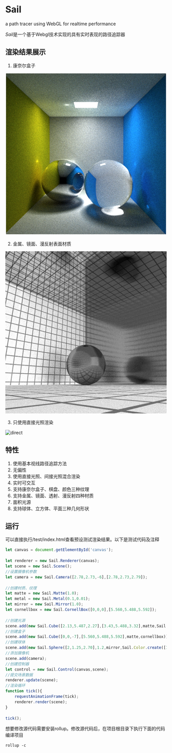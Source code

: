 # Sail
a path tracer using WebGL for realtime performance

*Sail*是一个基于Webgl技术实现的具有实时表现的路径追踪器

## 渲染结果展示

1. 康奈尔盒子

![cornellbox](./img/ex_cornellbox.png)

2. 金属、镜面、漫反射表面材质

![meterial](./img/ex_meterial.png)

3. 只使用直接光照渲染

![direct](./img/ex_direct)

## 特性

1. 使用基本视线路径追踪方法
2. 无偏性
3. 使用直接光照、间接光照混合渲染
4. 实时可交互
5. 支持康奈尔盒子、棋盘、颜色三种纹理
6. 支持金属、镜面、透射、漫反射四种材质
7. 面积光源
8. 支持球体、立方体、平面三种几何形状

## 运行

可以直接执行/test/index.html查看预设测试渲染结果。以下是测试代码及注释

```js
let canvas = document.getElementById('canvas');

let renderer = new Sail.Renderer(canvas);
let scene = new Sail.Scene();
//设置摄像机参数
let camera = new Sail.Camera([2.78,2.73,-6],[2.78,2.73,2.79]);

//创建材质、纹理
let matte = new Sail.Matte(1.0);
let metal = new Sail.Metal(0.1,0.01);
let mirror = new Sail.Mirror(1.0);
let cornellbox = new Sail.CornellBox([0,0,0],[5.560,5.488,5.592]);

//创建光源
scene.add(new Sail.Cube([2.13,5.487,2.27],[3.43,5.488,3.32],matte,Sail.Color.create([0,0,0]),[8,8,8]));
//创建盒子
scene.add(new Sail.Cube([0,0,-7],[5.560,5.488,5.592],matte,cornellbox));
//创建球体
scene.add(new Sail.Sphere([2,1.25,2.70],1.2,mirror,Sail.Color.create([1,1,1])));
//添加摄像机
scene.add(camera);
//创建控制器
let control = new Sail.Control(canvas,scene);
//提交场景数据
renderer.update(scene);
//渲染循环
function tick(){
    requestAnimationFrame(tick);
    renderer.render(scene);
}

tick();
```

想要修改源代码需要安装rollup。修改源代码后，在项目根目录下执行下面的代码编译项目
```shell
rollup -c
```
